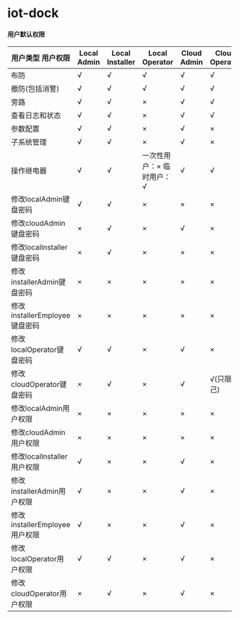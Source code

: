 # iot-dock

#### 用户默认权限

| 用户类型 用户权限 | Local Admin | Local Installer | Local Operator | Cloud Admin | Cloud Operator | Installer Admin | Installer Employee |
| -------------- | ----------- | --------------- | -------------- | ----------- | -------------- | --------------- | ------------------ |
| 布防 | √ | √ | √ | √ | √ | √ | √ | 
| 撤防(包括消警) | √ | √ | √ | √ | √ | √ | √ | 
| 旁路 | √ | √ | × | √ | √ | √ | √ | 
| 查看日志和状态 | √ | √ | × | √ | √ | √ | √ | 
| 参数配置 | √ | √ | × | √ | × | √ | √ | 
| 子系统管理 | √ | √ | × | √ | × | √ | √ | 
| 操作继电器 | √ | √ | 一次性用户：× 临时用户：√ | √ | √ | √ | √ | 
| 修改localAdmin键盘密码 | √ | √ | × | × | × | √ | √ | 
| 修改cloudAdmin键盘密码 | × | √ | × | √ | × | √ | √ | 
| 修改localInstaller键盘密码 | × | √ | × | × | × | × | × | 
| 修改installerAdmin键盘密码 | × | × | × | × | × | √ | × | 
| 修改installerEmployee键盘密码 | × | × | × | × | × | √ | √(只限自己) | 
| 修改localOperator键盘密码 | √ | √ | × | √ | × | √ | √ | 
| 修改cloudOperator键盘密码 | × | √ | × | √ | √(只限 自己) | √ | √ | 
| 修改localAdmin用户权限 | × | × | × | × | × | × | × | 
| 修改cloudAdmin用户权限 | × | × | × | × | × | × | × | 
| 修改localInstaller用户权限 | √ | × | × | √ | × | × | × | 
| 修改installerAdmin用户权限 | √ | × | × | √ | × | × | × | 
| 修改 installerEmployee用户权限 | √ | × | × | √ | × | × | × | 
| 修改localOperator用户权限 | √ | √ | × | √ | × | √ | √ | 
| 修改 cloudOperator用户权限 | × | √ | × | √ | × | √ | √ |